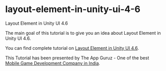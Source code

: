 # layout-element-in-unity-ui-4-6
Layout Element in Unity UI 4.6

The main goal of this tutorial is to give you an idea about Layout Element in Unity UI 4.6.

You can find complete tutorial on [Layout Element in Unity UI 4.6](http://www.theappguruz.com/blog/layout-element-in-unity-ui-4-6).

This Tutorial has been presented by The App Guruz - One of the best [Mobile Game Development Company in India](http://www.theappguruz.com/3d-game-development/).
